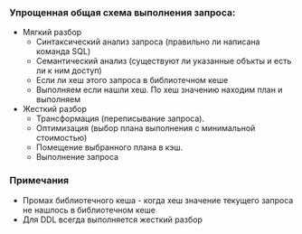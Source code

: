 ### Упрощенная общая схема выполнения запроса:
  - Мягкий разбор
    - Синтаксический анализ запроса (правильно ли написана команда SQL)
    - Семантический анализ (существуют ли указанные объкты и есть ли к ним доступ)
    - Если ли хеш этого запроса в библиотечном кеше
    - Выполняем если нашли хеш. По хеш значению находим план и выполняем
  - Жесткий разбор
    - Трансформация (переписывание запроса).
    - Оптимизация (выбор плана выполнения с минимальной стоимостью)
    - Помещение выбранного плана в кэш.
    - Выполнение запроса

### Примечания 
  - Промах библиотечного кеша - когда хеш значение текущего запроса не нашлось в библиотечном кеше
  - Для DDL всегда выполняется жесткий разбор